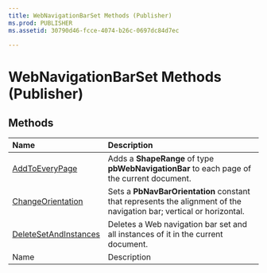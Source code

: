 ```yaml
---
title: WebNavigationBarSet Methods (Publisher)
ms.prod: PUBLISHER
ms.assetid: 30790d46-fcce-4074-b26c-0697dc84d7ec

---
```



# WebNavigationBarSet Methods (Publisher)

## Methods



|**Name**|**Description**|
|:-----|:-----|
| [AddToEveryPage](webnavigationbarset.addtoeverypage-method-publisher.md)|Adds a  **ShapeRange** of type **pbWebNavigationBar** to each page of the current document.|
| [ChangeOrientation](webnavigationbarset.changeorientation-method-publisher.md)|Sets a  **PbNavBarOrientation** constant that represents the alignment of the navigation bar; vertical or horizontal.|
| [DeleteSetAndInstances](webnavigationbarset.deletesetandinstances-method-publisher.md)|Deletes a Web navigation bar set and all instances of it in the current document.|
|Name|Description|

